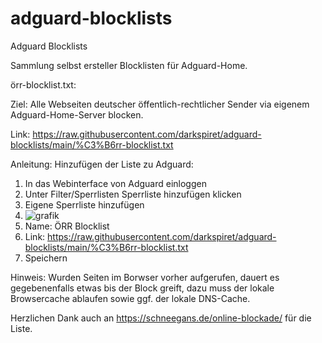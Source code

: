 # adguard-blocklists
Adguard Blocklists

Sammlung selbst ersteller Blocklisten für Adguard-Home.

örr-blocklist.txt:

Ziel: Alle Webseiten deutscher öffentlich-rechtlicher Sender via eigenem Adguard-Home-Server blocken.

Link: https://raw.githubusercontent.com/darkspiret/adguard-blocklists/main/%C3%B6rr-blocklist.txt

Anleitung: Hinzufügen der Liste zu Adguard:

1) In das Webinterface von Adguard einloggen
2) Unter Filter/Sperrlisten Sperrliste hinzufügen klicken
3) Eigene Sperrliste hinzufügen
4) ![grafik](https://github.com/darkspiret/adguard-blocklists/assets/150554246/91eeeceb-927f-47ea-925c-2e743fd7fecd)
5) Name: ÖRR Blocklist
6) Link: https://raw.githubusercontent.com/darkspiret/adguard-blocklists/main/%C3%B6rr-blocklist.txt
7) Speichern

Hinweis: Wurden Seiten im Borwser vorher aufgerufen, dauert es gegebenenfalls etwas bis der Block greift, dazu muss der lokale Browsercache ablaufen sowie ggf. der lokale DNS-Cache.

Herzlichen Dank auch an https://schneegans.de/online-blockade/ für die Liste.
